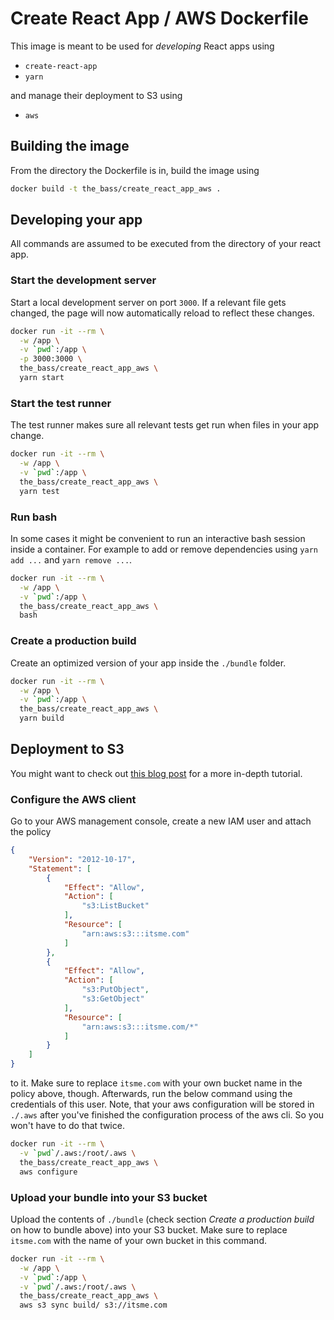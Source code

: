 # Create React App / AWS Dockerfile

This image is meant to be used for *developing* React apps using

- `create-react-app`
- `yarn`

and manage their deployment to S3 using

- `aws`

## Building the image

From the directory the Dockerfile is in, build the image using

```sh
docker build -t the_bass/create_react_app_aws .
```

## Developing your app

All commands are assumed to be executed from the directory of your react app.

### Start the development server

Start a local development server on port `3000`. If a relevant file gets changed, the page will now automatically reload to reflect these changes.

```sh
docker run -it --rm \
  -w /app \
  -v `pwd`:/app \
  -p 3000:3000 \
  the_bass/create_react_app_aws \
  yarn start
```

### Start the test runner

The test runner makes sure all relevant tests get run when files in your app change.

```sh
docker run -it --rm \
  -w /app \
  -v `pwd`:/app \
  the_bass/create_react_app_aws \
  yarn test
```

### Run bash

In some cases it might be convenient to run an interactive bash session inside a container. For example to add or remove dependencies using `yarn add ...` and `yarn remove ...`.

```sh
docker run -it --rm \
  -w /app \
  -v `pwd`:/app \
  the_bass/create_react_app_aws \
  bash
```

### Create a production build

Create an optimized version of your app inside the `./bundle` folder.

```sh
docker run -it --rm \
  -w /app \
  -v `pwd`:/app \
  the_bass/create_react_app_aws \
  yarn build
```

## Deployment to S3

You might want to check out [this blog post](https://medium.com/@omgwtfmarc/deploying-create-react-app-to-s3-or-cloudfront-48dae4ce0af) for a more in-depth tutorial.

### Configure the AWS client

Go to your AWS management console, create a new IAM user and attach the policy

```json
{
    "Version": "2012-10-17",
    "Statement": [
        {
            "Effect": "Allow",
            "Action": [
                "s3:ListBucket"
            ],
            "Resource": [
                "arn:aws:s3:::itsme.com"
            ]
        },
        {
            "Effect": "Allow",
            "Action": [
                "s3:PutObject",
                "s3:GetObject"
            ],
            "Resource": [
                "arn:aws:s3:::itsme.com/*"
            ]
        }
    ]
}
```
to it. Make sure to replace `itsme.com` with your own bucket name in the policy above, though. Afterwards, run the below command using the credentials of this user. Note, that your aws configuration will be stored in `./.aws` after you've finished the configuration process of the aws cli. So you won't have to do that twice.

```sh
docker run -it --rm \
  -v `pwd`/.aws:/root/.aws \
  the_bass/create_react_app_aws \
  aws configure
```

### Upload your bundle into your S3 bucket

Upload the contents of `./bundle` (check section *Create a production build* on how to bundle above) into your S3 bucket. Make sure to replace `itsme.com` with the name of your own bucket in this command.

```sh
docker run -it --rm \
  -w /app \
  -v `pwd`:/app \
  -v `pwd`/.aws:/root/.aws \
  the_bass/create_react_app_aws \
  aws s3 sync build/ s3://itsme.com
```
